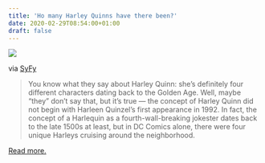 ```yaml
---
title: 'Ho many Harley Quinns have there been?'
date: 2020-02-29T08:54:00+01:00
draft: false
---
```


[![](https://cdn-blog.adafruit.com/uploads/2020/02/harley-quinn-7.jpg)](https://www.syfy.com/syfywire/how-many-harley-quinns-have-there-been-anyway)

via [SyFy](https://www.syfy.com/syfywire/how-many-harley-quinns-have-there-been-anyway)

> You know what they say about Harley Quinn: she’s definitely four different characters dating back to the Golden Age. Well, maybe “they” don’t say that, but it’s true — the concept of Harley Quinn did not begin with Harleen Quinzel’s first appearance in 1992. In fact, the concept of a Harlequin as a fourth-wall-breaking jokester dates back to the late 1500s at least, but in DC Comics alone, there were four unique Harleys cruising around the neighborhood.

[Read more.](https://www.syfy.com/syfywire/how-many-harley-quinns-have-there-been-anyway)
